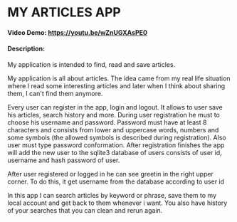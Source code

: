 # MY ARTICLES APP
#### Video Demo:  https://youtu.be/wZnUGXAsPE0
#### Description:
My application is intended to find, read and save articles.

My application is all about articles. The idea came from my real life situation where I read some interesting articles and
later when I think about sharing them, I can't find them anymore.

Every user can register in the app, login and logout. It allows to user save his articles, search history and more.
During user registration he must to choose his username and password. Password must have at least 8 characters and consists
from lower and uppercase words, numbers and some symbols (the allowed symbols is described during registration). Also
user must type password conformation. After registration finishes the app will add the new user to the sqlite3 database of users
consists of user id, username and hash password of user.

After user registered or logged in he can see greetin in the right upper corner. To do this, it get username from the database
according to user id


In this app I can search articles by keyword or phrase, save them to my local account and get back to them whenever i want.
You also have history of your searches that you can clean and rerun again.